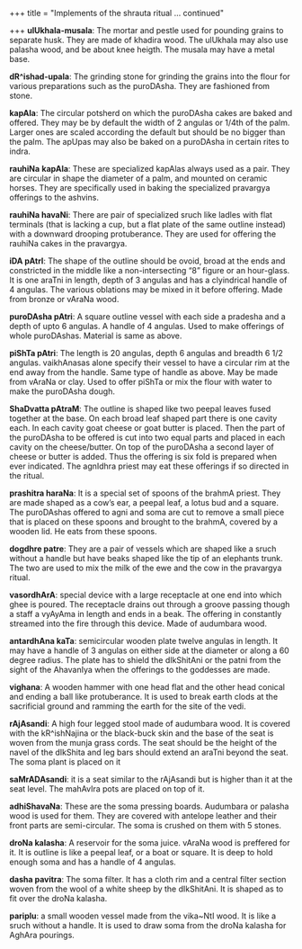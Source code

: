 +++
title = "Implements of the shrauta ritual … continued"

+++
**ulUkhala-musala**: The mortar and pestle used for pounding grains to
separate husk. They are made of khadira wood. The ulUkhala may also use
palasha wood, and be about knee heigth. The musala may have a metal
base.

**dR^ishad-upala**: The grinding stone for grinding the grains into the
flour for various preparations such as the puroDAsha. They are fashioned
from stone.

**kapAla**: The circular potsherd on which the puroDAsha cakes are baked
and offered. They may be by default the width of 2 angulas or 1/4th of
the palm. Larger ones are scaled according the default but should be no
bigger than the palm. The apUpas may also be baked on a puroDAsha in
certain rites to indra.

**rauhiNa** **kapAla**: These are specialized kapAlas always used as a
pair. They are circular in shape the diameter of a palm, and mounted on
ceramic horses. They are specifically used in baking the specialized
pravargya offerings to the ashvins.

**rauhiNa havaNi**: There are pair of specialized sruch like ladles with
flat terminals (that is lacking a cup, but a flat plate of the same
outline instead) with a downward drooping protuberance. They are used
for offering the rauhiNa cakes in the pravargya.

**iDA pAtrI**: The shape of the outline should be ovoid, broad at the
ends and constricted in the middle like a non-intersecting “8” figure or
an hour-glass. It is one araTni in length, depth of 3 angulas and has a
clyindrical handle of 4 angulas. The various oblations may be mixed in
it before offering. Made from bronze or vAraNa wood.

**puroDAsha pAtri**: A square outline vessel with each side a pradesha
and a depth of upto 6 angulas. A handle of 4 angulas. Used to make
offerings of whole puroDAshas. Material is same as above.

**piShTa pAtri**: The length is 20 angulas, depth 6 angulas and breadth
6 1/2 angulas. vaikhAnasas alone specify their vessel to have a circular
rim at the end away from the handle. Same type of handle as above. May
be made from vAraNa or clay. Used to offer piShTa or mix the flour with
water to make the puroDAsha dough.

**ShaDvatta pAtraM**: The outline is shaped like two peepal leaves fused
together at the base. On each broad leaf shaped part there is one cavity
each. In each cavity goat cheese or goat butter is placed. Then the part
of the puroDAsha to be offered is cut into two equal parts and placed in
each cavity on the cheese/butter. On top of the puroDAsha a second layer
of cheese or butter is added. Thus the offering is six fold is prepared
when ever indicated. The agnIdhra priest may eat these offerings if so
directed in the ritual.

**prashitra haraNa**: It is a special set of spoons of the brahmA
priest. They are made shaped as a cow’s ear, a peepal leaf, a lotus bud
and a square. The puroDAshas offered to agni and soma are cut to remove
a small piece that is placed on these spoons and brought to the brahmA,
covered by a wooden lid. He eats from these spoons.

**dogdhre patre**: They are a pair of vessels which are shaped like a
sruch without a handle but have beaks shaped like the tip of an
elephants trunk. The two are used to mix the milk of the ewe and the cow
in the pravargya ritual.

**vasordhArA**: special device with a large receptacle at one end into
which ghee is poured. The receptacle drains out through a groove passing
though a staff a vyAyAma in length and ends in a beak. The offering in
constantly streamed into the fire through this device. Made of audumbara
wood.  

**antardhAna kaTa**: semicircular wooden plate twelve angulas in length.
It may have a handle of 3 angulas on either side at the diameter or
along a 60 degree radius. The plate has to shield the dIkShitAni or the
patni from the sight of the AhavanIya when the offerings to the
goddesses are made.

**vighana**: A wooden hammer with one head flat and the other head
conical and ending a ball like protuberance. It is used to break earth
clods at the sacrificial ground and ramming the earth for the site of
the vedi.

**rAjAsandi**: A high four legged stool made of audumbara wood. It is
covered with the kR^ishNajina or the black-buck skin and the base of the
seat is woven from the munja grass cords. The seat should be the height
of the navel of the dIkShita and leg bars should extend an araTni beyond
the seat. The soma plant is placed on it

**saMrADAsandi**: it is a seat similar to the rAjAsandi but is higher
than it at the seat level. The mahAvIra pots are placed on top of it.

**adhiShavaNa**: These are the soma pressing boards. Audumbara or
palasha wood is used for them. They are covered with antelope leather
and their front parts are semi-circular. The soma is crushed on them
with 5 stones.

**droNa kalasha**: A reservoir for the soma juice. vAraNa wood is
preffered for it. It is outline is like a peepal leaf, or a boat or
square. It is deep to hold enough soma and has a handle of 4 angulas.  

**dasha pavitra**: The soma filter. It has a cloth rim and a central
filter section woven from the wool of a white sheep by the dIkShitAni.
It is shaped as to fit over the droNa kalasha.

**pariplu**: a small wooden vessel made from the vika\~NtI wood. It is
like a sruch without a handle. It is used to draw soma from the droNa
kalasha for AghAra pourings.
